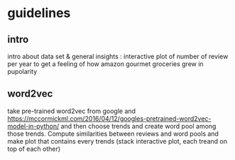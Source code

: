 # guidelines
## intro

intro about data set & general insights : interactive plot of number of review per year to get a feeling of how amazon gourmet groceries grew in pupolarity

## word2vec 

take pre-trained word2vec from google and  https://mccormickml.com/2016/04/12/googles-pretrained-word2vec-model-in-python/ and then choose trends and create word pool among those trends. Compute similarities between reviews and word pools and make plot that contains every trends (stack interactive plot, each treand on top of each other)





